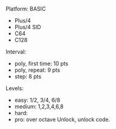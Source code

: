 Platform: BASIC
- Plus/4
- Plus/4 SID
- C64
- C128

Interval:
- poly, first time: 10 pts
- poly, repeat: 9 pts
- step: 8 pts

Levels:
- easy: 1/2, 3/4, 6/8
- medium: 1,2,3,4,6,8
- hard: 
- pro: over octave
Unlock, unlock code.

